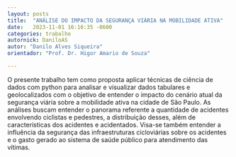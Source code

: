 ```yaml
---
layout: posts
title:  "ANÁLISE DO IMPACTO DA SEGURANÇA VIÁRIA NA MOBILIDADE ATIVA"
date:   2023-11-01 16:16:35 -0600
categories: trabalho
autornick: DaniloAS
autor: "Danilo Alves Siqueira"
orientador: "Prof. Dr. Higor Amario de Souza"

---
```


O presente trabalho tem como proposta aplicar técnicas de ciência de dados com python para analisar e visualizar dados tabulares e geolocalizados com o objetivo de entender o impacto do cenário atual da segurança viária sobre a mobilidade ativa na cidade de São Paulo. As análises buscam entender o panorama referente a quantidade de acidentes envolvendo ciclistas e pedestres, a distribuição desses, além de características dos acidentes e acidentados. Visa-se também entender a influência da segurança das infraestruturas cicloviárias sobre os acidentes e o gasto gerado ao sistema de saúde público para atendimento das vítimas.
